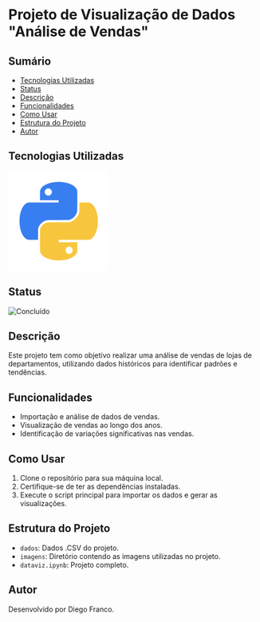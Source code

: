 # Projeto de Visualização de Dados "Análise de Vendas"

## Sumário

- [Tecnologias Utilizadas](#tecnologias-utilizadas)
- [Status](#status)
- [Descrição](#descrição)
- [Funcionalidades](#funcionalidades)
- [Como Usar](#como-usar)
- [Estrutura do Projeto](#estrutura-do-projeto)
- [Autor](#autor)

## Tecnologias Utilizadas

<div style="display: flex; flex-direction: row;">
  <div style="margin-right: 20px; display: flex; justify-content: flex-start;">
    <img src="img/python.png" alt="Logo Python" width="200"/>
  </div>
</div>

## Status

<!-- ![Em Desenvolvimento](http://img.shields.io/static/v1?label=STATUS&message=EM%20DESENVOLVIMENTO&color=RED&style=for-the-badge) -->

![Concluído](http://img.shields.io/static/v1?label=STATUS&message=CONCLUIDO&color=GREEN&style=for-the-badge)

## Descrição

Este projeto tem como objetivo realizar uma análise de vendas de lojas de departamentos, utilizando dados históricos para identificar padrões e tendências.

## Funcionalidades

- Importação e análise de dados de vendas.
- Visualização de vendas ao longo dos anos.
- Identificação de variações significativas nas vendas.

## Como Usar

1. Clone o repositório para sua máquina local.
2. Certifique-se de ter as dependências instaladas.
3. Execute o script principal para importar os dados e gerar as visualizações.

## Estrutura do Projeto

- `dados`: Dados .CSV do projeto.
- `imagens`: Diretório contendo as imagens utilizadas no projeto.
- `dataviz.ipynb`: Projeto completo.

## Autor

Desenvolvido por Diego Franco.
